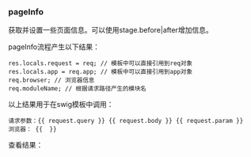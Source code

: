### pageInfo

获取并设置一些页面信息。可以使用stage.before|after增加信息。

pageInfo流程产生以下结果：

```
res.locals.request = req; // 模板中可以直接引用到req对象
res.locals.app = req.app; // 模板中可以直接引用到app对象
req.browser; // 浏览器信息
req.moduleName; // 根据请求路径产生的模块名
```

以上结果用于在swig模板中调用：
```
请求参数：{{ request.query }} {{ request.body }} {{ request.param }}
浏览器： {{  }}
```

查看结果：
```

```

